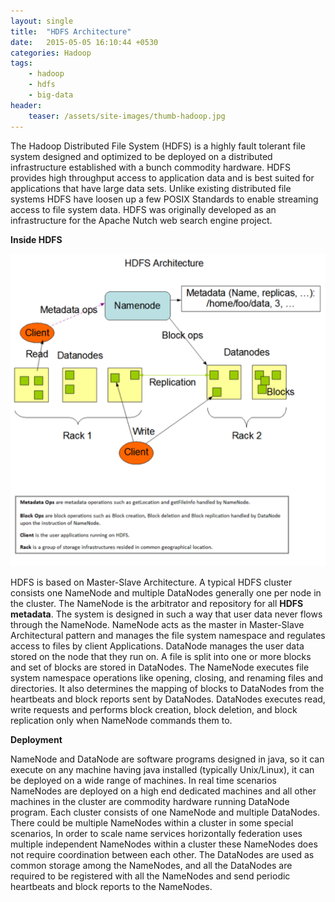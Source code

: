 ```yaml
---
layout: single
title:  "HDFS Architecture"
date:   2015-05-05 16:10:44 +0530
categories: Hadoop
tags: 
    - hadoop
    - hdfs
    - big-data
header:
    teaser: /assets/site-images/thumb-hadoop.jpg
---
```

The Hadoop Distributed File System (HDFS) is a highly fault tolerant file system designed and optimized to be deployed on a distributed infrastructure established with a bunch commodity hardware. HDFS provides high throughput access to application data and is best suited for applications that have large data sets. Unlike existing distributed file systems HDFS have loosen up a few POSIX Standards to enable streaming access to file system data. HDFS was originally developed as an infrastructure for the Apache Nutch web search engine project.

**Inside HDFS**

![hdfs-architecture.png](/assets/images/hdfs-architecture.png)

HDFS is based on Master-Slave Architecture. A typical HDFS cluster consists one NameNode and multiple DataNodes generally one per node in the cluster. The NameNode is the arbitrator and repository for all **HDFS metadata**. The system is designed in such a way that user data never flows through the NameNode. NameNode acts as the master in Master-Slave Architectural pattern and manages the file system namespace and regulates access to files by client Applications. DataNode manages the user data stored on the node that they run on. A file is split into one or more blocks and set of blocks are stored in DataNodes. The NameNode executes file system namespace operations like opening, closing, and renaming files and directories. It also determines the mapping of blocks to DataNodes from the heartbeats and block reports sent by DataNodes. DataNodes executes read, write requests and performs block creation, block deletion, and block replication only when NameNode commands them to.

**Deployment**

NameNode and DataNode are software programs designed in java, so it can execute on any machine having java installed (typically Unix/Linux), it can be deployed on a wide range of machines. In real time scenarios NameNodes are deployed on a high end dedicated machines and all other machines in the cluster are commodity hardware running DataNode program. Each cluster consists of one NameNode and multiple DataNodes. There could be multiple NameNodes within a cluster in some special scenarios, In order to scale name services horizontally federation uses multiple independent NameNodes within a cluster these NameNodes does not require coordination between each other. The DataNodes are used as common storage among the NameNodes, and all the DataNodes are required to be registered with all the NameNodes and send periodic heartbeats and block reports to the NameNodes.